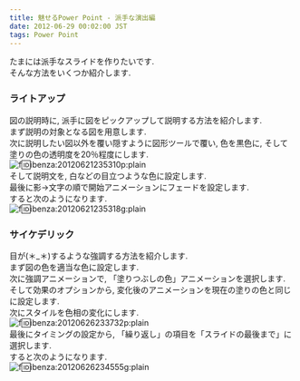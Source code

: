 ```yaml
---
title: 魅せるPower Point - 派手な演出編
date: 2012-06-29 00:02:00 JST
tags: Power Point
---
```


たまには派手なスライドを作りたいです.  
そんな方法をいくつか紹介します.

### ライトアップ

図の説明時に, 派手に図をピックアップして説明する方法を紹介します.  
まず説明の対象となる図を用意します.  
次に説明したい図以外を覆い隠すように図形ツールで覆い, 色を黒色に, そして塗りの色の透明度を20％程度にします.  
![f:id:ibenza:20120621235310p:plain](//cdn-ak.f.st-hatena.com/images/fotolife/i/ibenza/20120621/20120621235310.png)  
そして説明文を, 白などの目立つような色に設定します.  
最後に影→文字の順で開始アニメーションにフェードを設定します.  
すると次のようになります.  
![f:id:ibenza:20120621235318g:plain](//cdn-ak.f.st-hatena.com/images/fotolife/i/ibenza/20120621/20120621235318.gif)

### サイケデリック

目が(＊_＊)するような強調する方法を紹介します.  
まず図の色を適当な色に設定します.  
次に強調アニメーションで, 「塗りつぶしの色」アニメーションを選択します.  
そして効果のオプションから, 変化後のアニメーションを現在の塗りの色と同じに設定します.  
次にスタイルを色相の変化にします.  
![f:id:ibenza:20120626233732p:plain](//cdn-ak.f.st-hatena.com/images/fotolife/i/ibenza/20120626/20120626233732.png)  
最後にタイミングの設定から, 「繰り返し」の項目を「スライドの最後まで」に選択します.  
すると次のようになります.  
![f:id:ibenza:20120626234555g:plain](//cdn-ak.f.st-hatena.com/images/fotolife/i/ibenza/20120626/20120626234555.gif)

